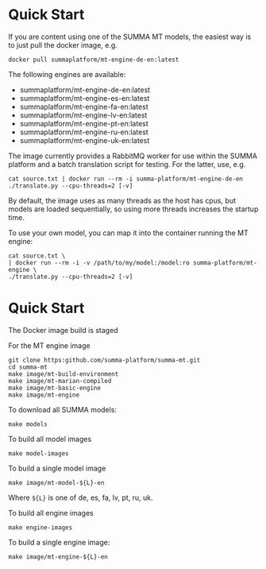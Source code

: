 # Quick Start

If you are content using one of the SUMMA MT models,
the easiest way is to just pull the docker image, e.g.

```
docker pull summaplatform/mt-engine-de-en:latest
```

The following engines are available:
- summaplatform/mt-engine-de-en:latest
- summaplatform/mt-engine-es-en:latest
- summaplatform/mt-engine-fa-en:latest
- summaplatform/mt-engine-lv-en:latest
- summaplatform/mt-engine-pt-en:latest
- summaplatform/mt-engine-ru-en:latest
- summaplatform/mt-engine-uk-en:latest

The image currently provides a RabbitMQ worker
for use within the SUMMA platform and a batch translation
script for testing. For the latter, use, e.g.

```
cat source.txt | docker run --rm -i summa-platform/mt-engine-de-en ./translate.py --cpu-threads=2 [-v]
```

By default, the image uses as many threads as the host has cpus, but
models are loaded sequentially, so using more threads increases the
startup time. 

To use your own model, you can map it into the container running the
MT engine:

```
cat source.txt \
| docker run --rm -i -v /path/to/my/model:/model:ro summa-platform/mt-engine \
./translate.py --cpu-threads=2 [-v]
```



# Quick Start

The Docker image build is staged

For the MT engine image

```
git clone https:github.com/summa-platform/summa-mt.git
cd summa-mt
make image/mt-build-environment
make image/mt-marian-compiled
make image/mt-basic-engine
make image/mt-engine
```

To download all SUMMA models:

```
make models
```

To build all model images

```
make model-images
```

To build a single model image

```
make image/mt-model-${L}-en
```

Where `${L}` is one of de, es, fa, lv, pt, ru, uk.

To build all engine images

```
make engine-images
```

To build a single engine image:

```
make image/mt-engine-${L}-en
```

